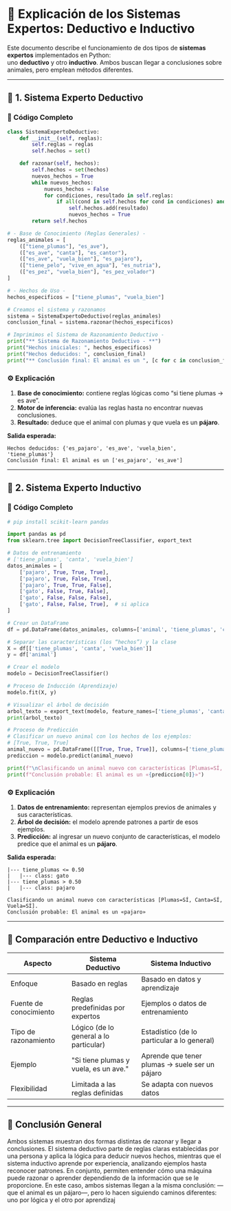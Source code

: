 
# 📘 Explicación de los Sistemas Expertos: Deductivo e Inductivo

Este documento describe el funcionamiento de dos tipos de **sistemas expertos** implementados en Python:  
uno **deductivo** y otro **inductivo**. Ambos buscan llegar a conclusiones sobre animales, pero emplean métodos diferentes.

---

## 🧠 1. Sistema Experto Deductivo

### 🔹 Código Completo

```python
class SistemaExpertoDeductivo:
    def __init__(self, reglas):
        self.reglas = reglas
        self.hechos = set()

    def razonar(self, hechos):
        self.hechos = set(hechos)
        nuevos_hechos = True
        while nuevos_hechos:
            nuevos_hechos = False
            for condiciones, resultado in self.reglas:
                if all(cond in self.hechos for cond in condiciones) and resultado not in self.hechos:
                    self.hechos.add(resultado)
                    nuevos_hechos = True
        return self.hechos

# - Base de Conocimiento (Reglas Generales) -
reglas_animales = [
    (["tiene_plumas"], "es_ave"),
    (["es_ave", "canta"], "es_cantor"),
    (["es_ave", "vuela_bien"], "es_pajaro"),
    (["tiene_pelo", "vive_en_agua"], "es_nutria"),
    (["es_pez", "vuela_bien"], "es_pez_volador")
]

# - Hechos de Uso -
hechos_especificos = ["tiene_plumas", "vuela_bien"]

# Creamos el sistema y razonamos
sistema = SistemaExpertoDeductivo(reglas_animales)
conclusion_final = sistema.razonar(hechos_especificos)

# Imprimimos el Sistema de Razonamiento Deductivo -
print("** Sistema de Razonamiento Deductivo - **")
print("Hechos iniciales: ", hechos_especificos)
print("Hechos deducidos: ", conclusion_final)
print("** Conclusión final: El animal es un ", [c for c in conclusion_final if c.startswith("es_")])
```

### ⚙️ Explicación

1. **Base de conocimiento:** contiene reglas lógicas como “si tiene plumas → es ave”.
2. **Motor de inferencia:** evalúa las reglas hasta no encontrar nuevas conclusiones.
3. **Resultado:** deduce que el animal con plumas y que vuela es un **pájaro**.

**Salida esperada:**
```
Hechos deducidos: {'es_pajaro', 'es_ave', 'vuela_bien', 'tiene_plumas'}
Conclusión final: El animal es un ['es_pajaro', 'es_ave']
```

---

## 🤖 2. Sistema Experto Inductivo

### 🔹 Código Completo

```python
# pip install scikit-learn pandas

import pandas as pd
from sklearn.tree import DecisionTreeClassifier, export_text

# Datos de entrenamiento
# ['tiene_plumas', 'canta', 'vuela_bien']
datos_animales = [
    ['pajaro', True, True, True],
    ['pajaro', True, False, True],
    ['pajaro', True, True, False],
    ['gato', False, True, False],
    ['gato', False, False, False],
    ['gato', False, False, True],  # si aplica
]

# Crear un DataFrame
df = pd.DataFrame(datos_animales, columns=['animal', 'tiene_plumas', 'canta', 'vuela_bien'])

# Separar las características (los “hechos”) y la clase
X = df[['tiene_plumas', 'canta', 'vuela_bien']]
y = df['animal']

# Crear el modelo
modelo = DecisionTreeClassifier()

# Proceso de Inducción (Aprendizaje)
modelo.fit(X, y)

# Visualizar el árbol de decisión
arbol_texto = export_text(modelo, feature_names=['tiene_plumas', 'canta', 'vuela_bien'])
print(arbol_texto)

# Proceso de Predicción
# Clasificar un nuevo animal con los hechos de los ejemplos:
# [True, True, True]
animal_nuevo = pd.DataFrame([[True, True, True]], columns=['tiene_plumas', 'canta', 'vuela_bien'])
prediccion = modelo.predict(animal_nuevo)

print(f"\nClasificando un animal nuevo con características [Plumas=SÍ, Canta=SÍ, Vuela=SÍ]. ")
print(f"Conclusión probable: El animal es un «{prediccion[0]}»")
```

### ⚙️ Explicación

1. **Datos de entrenamiento:** representan ejemplos previos de animales y sus características.
2. **Árbol de decisión:** el modelo aprende patrones a partir de esos ejemplos.
3. **Predicción:** al ingresar un nuevo conjunto de características, el modelo predice que el animal es un **pájaro**.

**Salida esperada:**
```
|--- tiene_plumas <= 0.50
|   |--- class: gato
|--- tiene_plumas > 0.50
|   |--- class: pajaro

Clasificando un animal nuevo con características [Plumas=SÍ, Canta=SÍ, Vuela=SÍ].
Conclusión probable: El animal es un «pajaro»
```

---

## 🧾 Comparación entre Deductivo e Inductivo

| Aspecto | Sistema Deductivo | Sistema Inductivo |
|----------|-------------------|-------------------|
| Enfoque | Basado en reglas | Basado en datos y aprendizaje |
| Fuente de conocimiento | Reglas predefinidas por expertos | Ejemplos o datos de entrenamiento |
| Tipo de razonamiento | Lógico (de lo general a lo particular) | Estadístico (de lo particular a lo general) |
| Ejemplo | "Si tiene plumas y vuela, es un ave." | Aprende que tener plumas → suele ser un pájaro |
| Flexibilidad | Limitada a las reglas definidas | Se adapta con nuevos datos |

---

## 🧩 Conclusión General

Ambos sistemas muestran dos formas distintas de razonar y llegar a conclusiones.
El sistema deductivo parte de reglas claras establecidas por una persona y aplica la lógica para deducir nuevos hechos, mientras que el sistema inductivo aprende por experiencia, analizando ejemplos hasta reconocer patrones.
En conjunto, permiten entender cómo una máquina puede razonar o aprender dependiendo de la información que se le proporcione.
En este caso, ambos sistemas llegan a la misma conclusión: —que el animal es un pájaro—, pero lo hacen siguiendo caminos diferentes: uno por lógica y el otro por aprendizaj

